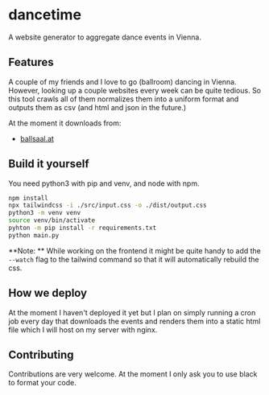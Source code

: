 # dancetime 

A website generator to aggregate dance events in Vienna.

## Features 

A couple of my friends and I love to go (ballroom) dancing in Vienna. However, 
looking up a couple websites every week can be quite tedious. So this tool
crawls all of them normalizes them into a uniform format and outputs them as 
csv (and html and json in the future.)

At the moment it downloads from:
- [ballsaal.at](https://www.ballsaal.at/termine_tickets/?no_cache=1)

## Build it yourself

You need python3 with pip and venv, and node with npm.

```bash
npm install
npx tailwindcss -i ./src/input.css -o ./dist/output.css
python3 -m venv venv
source venv/bin/activate
pyhton -m pip install -r requirements.txt
python main.py
```

**Note: ** While working on the frontend it might be quite handy to add the
`--watch` flag to the tailwind command so that it will automatically rebuild the 
css.

## How we deploy

At the moment I haven't deployed it yet but I plan on simply running a cron job
every day that downloads the events and renders them into a static html file
which I will host on my server with nginx.

## Contributing

Contributions are very welcome. At the moment I only ask you to use black to 
format your code.